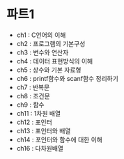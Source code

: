 # 파트1

- ch1 : C언어의 이해
- ch2 : 프로그램의 기본구성
- ch3 : 변수와 연산자
- ch4 : 데이터 표현방식의 이해
- ch5 : 상수와 기본 자료형
- ch6 : printf함수와 scanf함수 정리하기
- ch7 : 반복문
- ch8 : 조건문
- ch9 : 함수
- ch11 : 1차원 배열
- ch12 : 포인터
- ch13 : 포인터와 배열
- ch14 : 포인터와 함수에 대한 이해
- ch16 : 다차원배열
